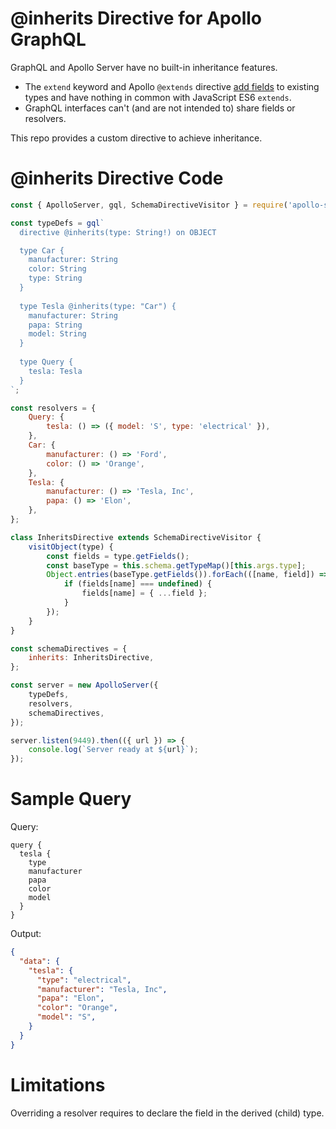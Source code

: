 # @inherits Directive for Apollo GraphQL

GraphQL and Apollo Server have no built-in inheritance features.

- The `extend` keyword and Apollo `@extends` directive [add fields](https://www.apollographql.com/docs/federation/federation-spec/#federation-schema-specification) to existing types and have nothing in common with JavaScript ES6 `extends`.
- GraphQL interfaces can't (and are not intended to) share fields or resolvers.

This repo provides a custom directive to achieve inheritance.

# @inherits Directive Code

```js
const { ApolloServer, gql, SchemaDirectiveVisitor } = require('apollo-server');

const typeDefs = gql`
  directive @inherits(type: String!) on OBJECT

  type Car {
    manufacturer: String
    color: String
    type: String
  }
  
  type Tesla @inherits(type: "Car") {
    manufacturer: String
    papa: String
    model: String
  }
  
  type Query {
    tesla: Tesla
  }
`;

const resolvers = {
    Query: {
        tesla: () => ({ model: 'S', type: 'electrical' }),
    },
    Car: {
        manufacturer: () => 'Ford',
        color: () => 'Orange',
    },
    Tesla: {
        manufacturer: () => 'Tesla, Inc',
        papa: () => 'Elon',
    },
};

class InheritsDirective extends SchemaDirectiveVisitor {
    visitObject(type) {
        const fields = type.getFields();
        const baseType = this.schema.getTypeMap()[this.args.type];
        Object.entries(baseType.getFields()).forEach(([name, field]) => {
            if (fields[name] === undefined) {
                fields[name] = { ...field };
            }
        });
    }
}

const schemaDirectives = {
    inherits: InheritsDirective,
};

const server = new ApolloServer({
    typeDefs,
    resolvers,
    schemaDirectives,
});

server.listen(9449).then(({ url }) => {
    console.log(`Server ready at ${url}`);
});
```

# Sample Query

Query:

```gql
query {
  tesla {
    type
    manufacturer
    papa
    color
    model
  }
}
```

Output:

```json
{
  "data": {
    "tesla": {
      "type": "electrical",
      "manufacturer": "Tesla, Inc",
      "papa": "Elon",
      "color": "Orange",
      "model": "S",
    }
  }
}
```

# Limitations

Overriding a resolver requires to declare the field in the derived (child) type.

